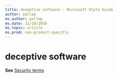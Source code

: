 ```yaml
---
title: deceptive software - Microsoft Style Guide
author: pallep
ms.author: pallep
ms.date: 11/19/2016
ms.topic: article
ms.prod: non-product-specific
---
```


# deceptive software

**See** [Security terms](/style-guide/a-z-word-list-term-collections/term-collections/security-terms)

